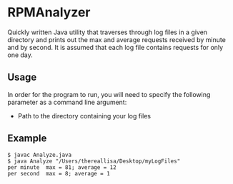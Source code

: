 RPMAnalyzer
==============

Quickly written Java utility that traverses through log files in a given directory and prints out the max and average requests received by minute and by second.  It is assumed that each log file contains requests for only one day.

Usage
-----
In order for the program to run, you will need to specify the following parameter as a command line argument:
* Path to the directory containing your log files 

Example
-------
```
$ javac Analyze.java
$ java Analyze "/Users/thereallisa/Desktop/myLogFiles"
per minute  max = 81; average = 12
per second  max = 8; average = 1
```
